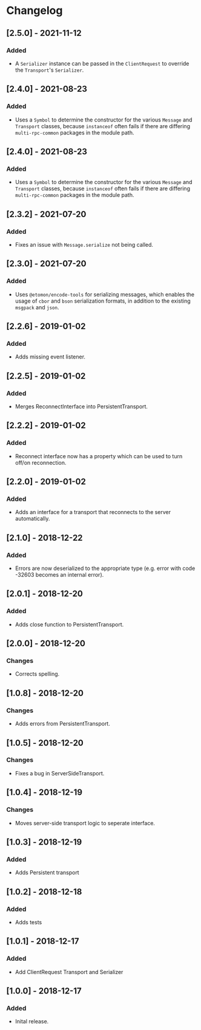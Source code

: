 
# Changelog

## [2.5.0] - 2021-11-12
### Added
- A `Serializer` instance can be passed in the `ClientRequest` to override the `Transport`'s `Serializer`.

## [2.4.0] - 2021-08-23
### Added
- Uses a `Symbol` to determine the constructor for the various `Message` and `Transport` classes,  because `instanceof` often fails if there are differing `multi-rpc-common` packages in the module path.


## [2.4.0] - 2021-08-23
### Added
- Uses a `Symbol` to determine the constructor for the various `Message` and `Transport` classes,  because `instanceof` often fails if there are differing `multi-rpc-common` packages in the module path.

## [2.3.2] - 2021-07-20
### Added
- Fixes an issue with `Message.serialize` not being called.


## [2.3.0] - 2021-07-20
### Added
- Uses `@etomon/encode-tools` for serializing messages, which enables the usage of `cbor` and `bson` serialization formats, in addition to the existing `msgpack` and `json`.

## [2.2.6] - 2019-01-02
### Added
- Adds missing event listener.

## [2.2.5] - 2019-01-02
### Added
- Merges ReconnectInterface into PersistentTransport.

## [2.2.2] - 2019-01-02
### Added
- Reconnect interface now has a property which can be used to turn off/on reconnection.

## [2.2.0] - 2019-01-02
### Added
- Adds an interface for a transport that reconnects to the server automatically.

## [2.1.0] - 2018-12-22
### Added
- Errors are now deserialized to the appropriate type (e.g. error with code -32603 becomes an internal error). 

## [2.0.1] - 2018-12-20
### Added
- Adds close function to PersistentTransport.

## [2.0.0] - 2018-12-20
### Changes
- Corrects spelling.

## [1.0.8] - 2018-12-20
### Changes
- Adds errors from PersistentTransport.

## [1.0.5] - 2018-12-20
### Changes
- Fixes a bug in ServerSideTransport.

## [1.0.4] - 2018-12-19
### Changes
- Moves server-side transport logic to seperate interface.

## [1.0.3] - 2018-12-19
### Added
- Adds Persistent transport

## [1.0.2] - 2018-12-18
### Added
- Adds tests

## [1.0.1] - 2018-12-17
### Added
- Add ClientRequest Transport and Serializer

## [1.0.0] - 2018-12-17
### Added
- Inital release.
